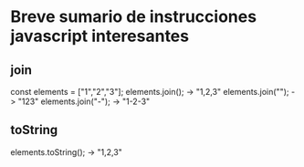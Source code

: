 # Breve sumario de instrucciones javascript interesantes

## join
const elements = ["1","2","3"];
elements.join(); -> "1,2,3"
elements.join(""); -> "123"
elements.join("-"); -> "1-2-3"

## toString
elements.toString(); -> "1,2,3"
